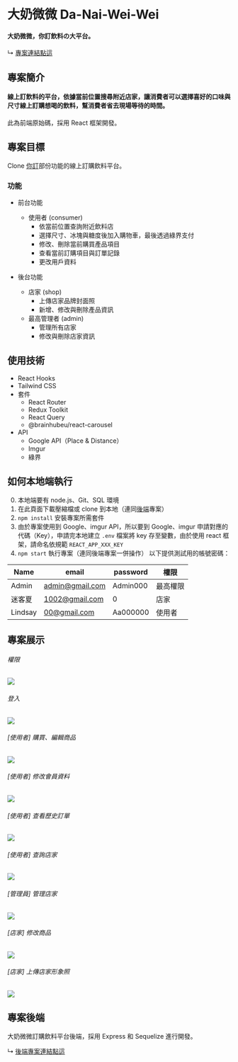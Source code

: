 # 大奶微微 Da-Nai-Wei-Wei
#### 大奶微微，你訂飲料の大平台。

↳ [專案連結點這](https://dev.d318dyc2vbskcy.amplifyapp.com/)

## 專案簡介

#### 線上訂飲料的平台，依據當前位置搜尋附近店家，讓消費者可以選擇喜好的口味與尺寸線上訂購想喝的飲料，幫消費者省去現場等待的時間。

此為前端原始碼，採用 React 框架開發。

## 專案目標

Clone [你訂](https://order.nidin.shop/)部份功能的線上訂購飲料平台。

### 功能

- 前台功能

  - 使用者 (consumer)
    - 依當前位置查詢附近飲料店
    - 選擇尺寸、冰塊與糖度後加入購物車，最後透過綠界支付
    - 修改、刪除當前購買產品項目
    - 查看當前訂購項目與訂單記錄
    - 更改用戶資料

- 後台功能

  - 店家 (shop)
    - 上傳店家品牌封面照
    - 新增、修改與刪除產品資訊
  - 最高管理者 (admin)
    - 管理所有店家
    - 修改與刪除店家資訊

## 使用技術
- React Hooks
- Tailwind CSS
- 套件
  - React Router
  - Redux Toolkit
  - React Query
  - @brainhubeu/react-carousel
- API
  - Google API（Place & Distance）
  - Imgur
  - 綠界


## 如何本地端執行
0. 本地端要有 node.js、Git、SQL 環境
1. 在此頁面下載壓縮檔或 clone 到本地（連同[後端](https://github.com/Lindsay0214/Da-Nai-Wei-Wei)專案）
2. `npm install` 安裝專案所需套件
3. 由於專案使用到 Google、imgur API，所以要到 Google、imgur 申請對應的代碼（Key），申請完本地建立 `.env` 檔案將 key 存至變數，由於使用 react 框架，請命名依規範 `REACT_APP_XXX_KEY`
5. `npm start` 執行專案（連同後端專案一併操作）
以下提供測試用的帳號密碼：

| Name     | email           | password | 權限      |
| -------- | --------------- | -------- | -------- |
| Admin    | admin@gmail.com | Admin000 | 最高權限  |
| 迷客夏     | 1002@gmail.com  | 0        | 店家     |
| Lindsay | 00@gmail.com    | Aa000000 | 使用者   |

## 專案展示

###### 權限

![](https://i.imgur.com/cGwSG7o.gif)

###### 登入

![](https://i.imgur.com/ZCOIIEM.gif)

###### [使用者] 購買、編輯商品

![](https://i.imgur.com/k7QABkC.gif)

###### [使用者] 修改會員資料

![](https://i.imgur.com/AYon1Kd.gif)

###### [使用者] 查看歷史訂單

![](https://i.imgur.com/kNX2OTh.gif)

###### [使用者] 查詢店家

![](https://i.imgur.com/wux8oPM.gif)

###### [管理員] 管理店家

![](https://i.imgur.com/GIGjLre.gif)

###### [店家] 修改商品

![](https://i.imgur.com/xSmrMLC.gif)

###### [店家] 上傳店家形象照

![](https://i.imgur.com/TuYLZ5H.gif)

## 專案後端

大奶微微訂購飲料平台後端，採用 Express 和 Sequelize 進行開發。

↳ [後端專案連結點這](https://github.com/Lindsay0214/Da-Nai-Wei-Wei)
